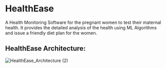 # HealthEase
A Health Monitoring Software for the pregnant women to test their maternal health. It provides the detailed analysis of the health using ML Algorithms and issue a friendly diet plan for the women. 
## HealthEase Architecture:


![HealthEase_Architecture (2)](https://github.com/GriffinAnnshual/Health-Ease/assets/77448860/2a750b28-4c33-4ba2-8714-8e9989aa507c)


